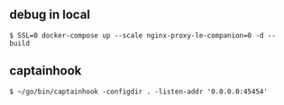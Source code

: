 ## debug in local

```
$ SSL=0 docker-compose up --scale nginx-proxy-le-companion=0 -d --build
```

## captainhook

```
$ ~/go/bin/captainhook -configdir . -listen-addr '0.0.0.0:45454'
```
